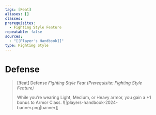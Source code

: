 ```yaml
---
tags: [Feat]
aliases: []
classes: 
prerequisites:
  - Fighting Style Feature
repeatable: false
sources:
  - "[[Player's Handbook]]"
type: Fighting Style
---
```

# Defense
>[!feat] Defense
>_Fighting Style Feat (Prerequisite: Fighting Style Feature)_
>
>While you’re wearing Light, Medium, or Heavy armor, you gain a +1 bonus to Armor Class.
![[players-handbook-2024-banner.png|banner]]
